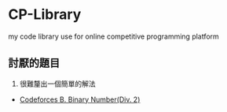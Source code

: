 # CP-Library
my code library use for online competitive programming platform


## 討厭的題目
1. 很難釐出一個簡單的解法
  - [Codeforces B. Binary Number(Div. 2)](https://codeforces.com/contest/92/problem/B) 
